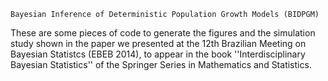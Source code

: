``Bayesian Inference of Deterministic Population Growth Models (BIDPGM)``

These are some pieces of code to generate the figures and the simulation study shown in the paper we presented at the 12th Brazilian Meeting on Bayesian Statistcs (EBEB 2014), to appear in the book ''Interdisciplinary Bayesian Statistics'' of the Springer Series in Mathematics and Statistics.

